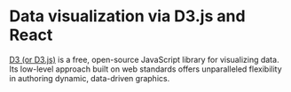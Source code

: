 # Data visualization via D3.js and React

[D3 (or D3.js)](https://d3js.org/what-is-d3) is a free, open-source JavaScript library for visualizing data. Its low-level approach built on web standards offers unparalleled flexibility in authoring dynamic, data-driven graphics.
